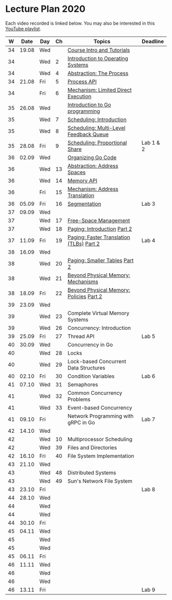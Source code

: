 # Lecture Plan 2020

Each video recorded is linked below.
You may also be interested in this [YouTube playlist](https://www.youtube.com/playlist?list=PLEHv3FhiBSaaQk_RR9TPFnA7Uhgo6GF1F).

| W  | Date  | Day | Ch | Topics                                               | Deadline  |
|----|-------|-----|----|------------------------------------------------------|-----------|
| 34 | 19.08 | Wed |    | [Course Intro and Tutorials][1]                      |           |
| 34 |       | Wed | 2  | [Introduction to Operating Systems][2]               |           |
| 34 |       | Wed | 4  | [Abstraction: The Process][3]                        |           |
| 34 | 21.08 | Fri | 5  | [Process API][4]                                     |           |
| 34 |       | Fri | 6  | [Mechanism: Limited Direct Execution][5]             |           |
| 35 | 26.08 | Wed |    | [Introduction to Go programming][6]                  |           |
| 35 |       | Wed | 7  | [Scheduling: Introduction][7]                        |           |
| 35 |       | Wed | 8  | [Scheduling: Multi-Level Feedback Queue][8]          |           |
| 35 | 28.08 | Fri | 9  | [Scheduling: Proportional Share][9]                  | Lab 1 & 2 |
| 36 | 02.09 | Wed |    | [Organizing Go Code][10]                             |           |
| 36 |       | Wed | 13 | [Abstraction: Address Spaces][11]                    |           |
| 36 |       | Wed | 14 | [Memory API][12]                                     |           |
| 36 |       | Fri | 15 | [Mechanism: Address Translation][13]                 |           |
| 36 | 05.09 | Fri | 16 | [Segmentation][14]                                   | Lab 3     |
| 37 | 09.09 | Wed |    |                                                      |           |
| 37 |       | Wed | 17 | [Free-Space Management][15]                          |           |
| 37 |       | Wed | 18 | [Paging: Introduction][16] [Part 2][17]              |           |
| 37 | 11.09 | Fri | 19 | [Paging: Faster Translation (TLBs)][18] [Part 2][19] | Lab 4     |
| 38 | 16.09 | Wed |    |                                                      |           |
| 38 |       | Wed | 20 | [Paging: Smaller Tables][20] [Part 2][21]            |           |
| 38 |       | Wed | 21 | [Beyond Physical Memory: Mechanisms][22]             |           |
| 38 | 18.09 | Fri | 22 | [Beyond Physical Memory: Policies][23] [Part 2][24]  |           |
| 39 | 23.09 | Wed |    |                                        |           |
| 39 |       | Wed | 23 | Complete Virtual Memory Systems        |           |
| 39 |       | Wed | 26 | Concurrency: Introduction              |           |
| 39 | 25.09 | Fri | 27 | Thread API                             | Lab 5     |
| 40 | 30.09 | Wed |    | Concurrency in Go                      |           |
| 40 |       | Wed | 28 | Locks                                  |           |
| 40 |       | Wed | 29 | Lock-based Concurrent Data Structures  |           |
| 40 | 02.10 | Fri | 30 | Condition Variables                    | Lab 6     |
| 41 | 07.10 | Wed | 31 | Semaphores                             |           |
| 41 |       | Wed | 32 | Common Concurrency Problems            |           |
| 41 |       | Wed | 33 | Event-based Concurrency                |           |
| 41 | 09.10 | Fri |    | Network Programming with gRPC in Go    | Lab 7     |
| 42 | 14.10 | Wed |    |                                        |           |
| 42 |       | Wed | 10 | Multiprocessor Scheduling              |           |
| 42 |       | Wed | 39 | Files and Directories                  |           |
| 42 | 16.10 | Fri | 40 | File System Implementation             |           |
| 43 | 21.10 | Wed |    |                                        |           |
| 43 |       | Wed | 48 | Distributed Systems                    |           |
| 43 |       | Wed | 49 | Sun's Network File System              |           |
| 43 | 23.10 | Fri |    |                                        | Lab 8     |
| 44 | 28.10 | Wed |    |                                        |           |
| 44 |       | Wed |    |                                        |           |
| 44 |       | Wed |    |                                        |           |
| 44 | 30.10 | Fri |    |                                        |           |
| 45 | 04.11 | Wed |    |                                        |           |
| 45 |       | Wed |    |                                        |           |
| 45 |       | Wed |    |                                        |           |
| 45 | 06.11 | Fri |    |                                        |           |
| 46 | 11.11 | Wed |    |                                        |           |
| 46 |       | Wed |    |                                        |           |
| 46 |       | Wed |    |                                        |           |
| 46 | 13.11 | Fri |    |                                        | Lab 9     |

[1]: https://youtu.be/oORmvjot6wc
[2]: https://youtu.be/UVpbQnaagYE
[3]: https://youtu.be/ok-nbl2wFbM
[4]: https://youtu.be/Ab3rPs3l-5I
[5]: https://youtu.be/32i0xvcYuJo
[6]: https://youtu.be/vqq96BG9aOo
[7]: https://youtu.be/YHK9xqOsQz0
[8]: https://youtu.be/gb93s6kWLLM
[9]: https://youtu.be/jO6wUeTa0lE
[10]: https://youtu.be/cJmYVEx__c8
[11]: https://youtu.be/VZQkKpY8pB8
[12]: https://youtu.be/cPBYxwNgzYU
[13]: https://youtu.be/CZ3KYVV9X08
[14]: https://youtu.be/Riv_PmvEBc0
[15]: https://youtu.be/AbL6Imqr44g
[16]: https://youtu.be/8dUtAVRqKyI
[17]: https://youtu.be/AtqgKOmNwrU
[18]: https://youtu.be/wymc8KWptDo
[19]: https://youtu.be/_FLZplf8JOM
[20]: https://youtu.be/iPIXEMzPq-s
[21]: https://youtu.be/iRfnZVFYTRE
[22]: https://youtu.be/iyDSULxT4hI
[23]: https://youtu.be/dboKNgOpDFo
[24]: https://youtu.be/cNj1IZrizaU
